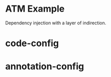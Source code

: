 # ATM Example

Dependency injection with a layer of indirection.

# code-config
# annotation-config
